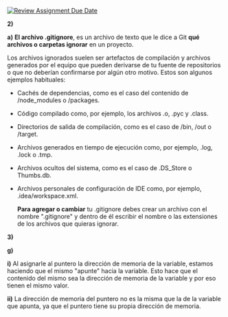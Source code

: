 [![Review Assignment Due Date](https://classroom.github.com/assets/deadline-readme-button-22041afd0340ce965d47ae6ef1cefeee28c7c493a6346c4f15d667ab976d596c.svg)](https://classroom.github.com/a/kl-E8VQf)

**2)**

**a)**
**El archivo .gitignore**, es un archivo de texto que le dice a Git **qué archivos o carpetas ignorar** en un proyecto.

Los archivos ignorados suelen ser artefactos de compilación y archivos generados por el equipo que pueden derivarse de tu fuente de repositorios o que no deberían confirmarse por algún otro motivo. Estos son algunos ejemplos habituales:

- Cachés de dependencias, como es el caso del contenido de /node_modules o /packages.
- Código compilado como, por ejemplo, los archivos .o, .pyc y .class.
- Directorios de salida de compilación, como es el caso de /bin, /out o /target.
- Archivos generados en tiempo de ejecución como, por ejemplo, .log, .lock o .tmp.
- Archivos ocultos del sistema, como es el caso de .DS_Store o Thumbs.db.
- Archivos personales de configuración de IDE como, por ejemplo, .idea/workspace.xml.

    **Para agregar o cambiar** tu .gitignore debes crear un archivo con el nombre ".gitignore" y dentro de él escribir el nombre o las extensiones de los archivos que quieras ignorar.


**3)**

**g)**

**i)**
Al asignarle al puntero la dirección de memoria de la variable, estamos haciendo que el mismo "apunte" hacia la variable.
Esto hace que el contenido del mismo sea la dirección de memoria de la variable y por eso tienen el mismo valor.

**ii)**
La dirección de memoria del puntero no es la misma que la de la variable que apunta, ya que el puntero tiene su propia dirección de memoria.

